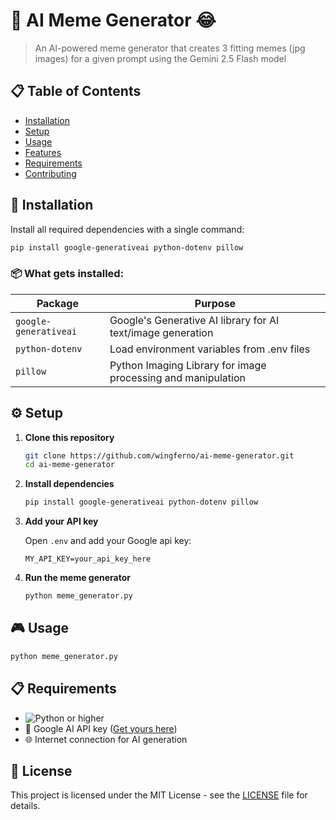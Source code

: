 # 🤖 AI Meme Generator 😂

> An AI-powered meme generator that creates 3 fitting memes (jpg images) for a given prompt using the Gemini 2.5 Flash model 

## 📋 Table of Contents

- [Installation](#-installation)
- [Setup](#-setup)
- [Usage](#-usage)
- [Features](#-features)
- [Requirements](#-requirements)
- [Contributing](#-contributing)

## 🚀 Installation

Install all required dependencies with a single command:

```bash
pip install google-generativeai python-dotenv pillow
```

### 📦 What gets installed:

| Package | Purpose |
|---------|---------|
| `google-generativeai` | Google's Generative AI library for AI text/image generation |
| `python-dotenv` | Load environment variables from .env files |
| `pillow` | Python Imaging Library for image processing and manipulation |


## ⚙️ Setup

1. **Clone this repository**
   ```bash
   git clone https://github.com/wingferno/ai-meme-generator.git
   cd ai-meme-generator
   ```

2. **Install dependencies**
   ```bash
   pip install google-generativeai python-dotenv pillow
   ```
3. **Add your API key**
   
   Open `.env` and add your Google api key:
   ```env
   MY_API_KEY=your_api_key_here
   ```

3. **Run the meme generator**
   ```bash
   python meme_generator.py
   ```

## 🎮 Usage

```bash
python meme_generator.py
```

## 📋 Requirements

- ![Python](https://img.shields.io/badge/Python-3.6+-blue) or higher
- 🔑 Google AI API key ([Get yours here](https://ai.google.dev/))
- 🌐 Internet connection for AI generation

## 📄 License

This project is licensed under the MIT License - see the [LICENSE](LICENSE) file for details.

